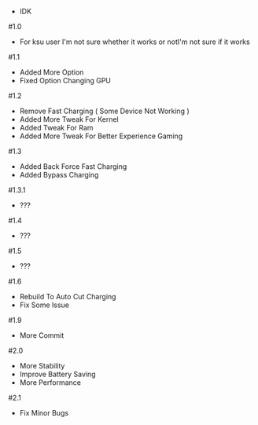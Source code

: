 - IDK

#1.0
- For ksu user I'm not sure whether it works or notI'm not sure if it works  

#1.1
- Added More Option
- Fixed Option Changing GPU

#1.2
- Remove Fast Charging ( Some Device Not Working )
- Added More Tweak For Kernel
- Added Tweak For Ram
- Added More Tweak For Better Experience Gaming

#1.3
- Added Back Force Fast Charging
- Added Bypass Charging

#1.3.1
- ???

#1.4
- ???

#1.5
- ???

#1.6
- Rebuild To Auto Cut Charging
- Fix Some Issue

#1.9
- More Commit

#2.0
- More Stability
- Improve Battery Saving
- More Performance

#2.1
- Fix Minor Bugs
